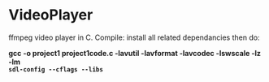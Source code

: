 # VideoPlayer
ffmpeg video player in C. Compile: install all related dependancies then do:

**gcc -o project1 project1code.c -lavutil -lavformat -lavcodec -lswscale -lz -lm \
`sdl-config --cflags --libs`**
